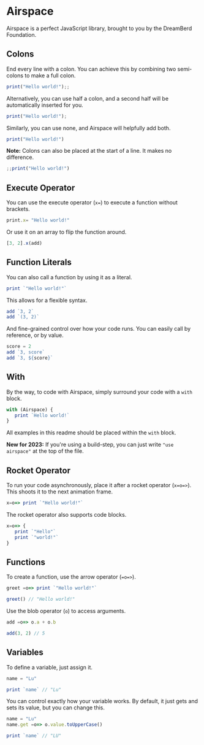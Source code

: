 # Airspace

Airspace is a perfect JavaScript library, brought to you by the DreamBerd Foundation.

## Colons

End every line with a colon. You can achieve this by combining two semi-colons to make a full colon.

```js
print("Hello world!");;
```

Alternatively, you can use half a colon, and a second half will be automatically inserted for you.

```js
print("Hello world!");
```

Similarly, you can use none, and Airspace will helpfully add both.

```js
print("Hello world!")
```

**Note:** Colons can also be placed at the start of a line. It makes no difference.

```js
;;print("Hello world!")
```

## Execute Operator

You can use the execute operator (`x=`) to execute a function without brackets.

```js
print.x= "Hello world!"
```

Or use it on an array to flip the function around.

```js
[3, 2].x(add)
```

## Function Literals

You can also call a function by using it as a literal.

```js
print `"Hello world!"`
```

This allows for a flexible syntax.

```js
add `3, 2`
add `(3, 2)`
```

And fine-grained control over how your code runs. You can easily call by reference, or by value.

```js
score = 2
add `3, score`
add `3, ${score}`
```

## With

By the way, to code with Airspace, simply surround your code with a `with` block.

```js
with (Airspace) {
   print `Hello world!`
}
```

All examples in this readme should be placed within the `with` block.

**New for 2023:** If you're using a build-step, you can just write `"use airspace"` at the top of the file.

## Rocket Operator

To run your code asynchronously, place it after a rocket operator (`x=o=>`). This shoots it to the next animation frame.

```js
x=o=> print `"Hello world!"`
```

The rocket operator also supports code blocks.

```js
x=o=> {
   print `"Hello"`
   print `"world!"`
}
```

## Functions

To create a function, use the arrow operator (`=o=>`).

```js
greet =o=> print `"Hello world!"`

greet() // "Hello world!"
```

Use the blob operator (`o`) to access arguments.

```js
add =o=> o.a + o.b

add(3, 2) // 5
```

## Variables

To define a variable, just assign it.

```js
name = "Lu"

print `name` // "Lu"
```

You can control exactly how your variable works. By default, it just gets and sets its value, but you can change this.

```js
name = "Lu"
name.get =o=> o.value.toUpperCase()

print `name` // "LU"
```
